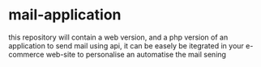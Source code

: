 # mail-application
this repository will contain a web version, and a php version of an application to send mail using api, it can be easely be itegrated in your e-commerce web-site to personalise an automatise the mail sening
